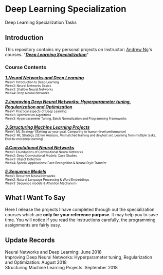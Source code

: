# Deep Learning Specialization
Deep Learning Specialization Tasks

## Introduction
This repository contains my personal projects on Instructor: [Andrew Ng](http://www.andrewng.org/)'s courses.  "[***Deep Learning Specialization***](https://www.coursera.org/specializations/deep-learning)" 

### Course Contents
[***1.Neural Networks and Deep Learning***](https://www.coursera.org/learn/neural-networks-deep-learning/home/welcome)   
<font size=1>Week1:  Introduction to Deep Learning</font>   
<font size=1>Week2:  Neural Networks Basics</font>   
<font size=1>Week3:  Shallow Neural Networks</font>   
<font size=1>Week4:  Deep Neural Networks</font>   

[***2.Improving Deep Neural Networks: Hyperparameter tuning, Regularization and Optimization***](https://www.coursera.org/learn/deep-neural-network/home/welcome)  
<font size=1>Week1:  Practical aspects of Deep Learning</font>  
<font size=1>Week2:  Optimization Algorithms</font>  
<font size=1>Week3:  Hyperparameter Tuning, Batch Normalization and Programming Frameworks</font>  

[***3.Structuring Machine Learning Projects***](https://www.coursera.org/learn/machine-learning-projects/home/welcome)   
<font size=1>Week1:  ML  Strategy 1(Setting up your goal, Comparing to human-level performance)</font>  
<font size=1>Week2:  ML Strategy 2(Error Analysis, Mismatched training and dev/test set, Learning from multiple tasks, End-to-end deep learning)</font>   

[***4.Convolutional Neural Networks***](https://www.coursera.org/learn/convolutional-neural-networks)   
<font size=1>Week1:  Foundations of Convolutional Neural Networks</font>  
<font size=1>Week2:  Deep Convolutional Models: Case Studies</font>  
<font size=1>Week3:  Object Detection</font>  
<font size=1>Week4:  Special Applications: Face Recognition & Neural Style Transfer</font>  
   
[***5.Sequence Models***](https://www.coursera.org/learn/nlp-sequence-models)   
<font size=1>Week1:  Recurrent Neural Networks</font>  
<font size=1>Week2:  Natural Language Processing & Word Embeddings</font>  
<font size=1>Week3:  Sequence models & Attention Mechanism</font>  

## What I Want To Say
Here I release the projects I have completed through out the specialization courses which are **only for your reference purpose**. It may help you to save time.  You will notice if you read the instructions carefully, the programming assignments are fairly easy. 

## Update Records
Neural Networks and Deep Learning: June 2018 <br/>
Improving Deep Neural Networks: Hyperparameter tuning, Regularization and Optimization: August 2018 <br/>
Structuring Machine Learning Projects: September 2018

